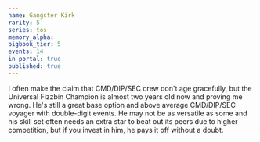 ```yaml
---
name: Gangster Kirk
rarity: 5
series: tos
memory_alpha:
bigbook_tier: 5
events: 14
in_portal: true
published: true
---
```


I often make the claim that CMD/DIP/SEC crew don't age gracefully, but the Universal Fizzbin Champion is almost two years old now and proving me wrong. He's still a great base option and above average CMD/DIP/SEC voyager with double-digit events. He may not be as versatile as some and his skill set often needs an extra star to beat out its peers due to higher competition, but if you invest in him, he pays it off without a doubt.
